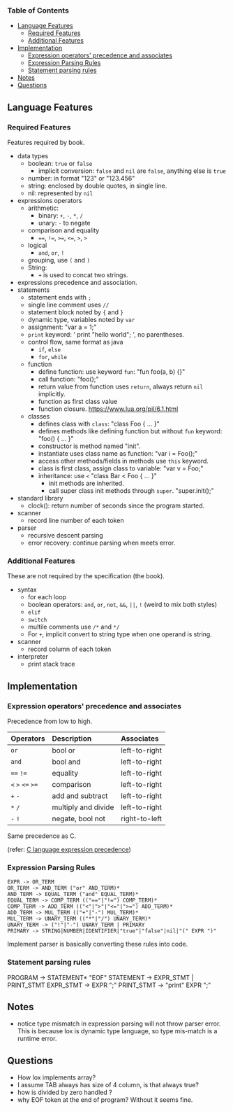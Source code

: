 ### Table of Contents
- [Language Features](#language-features)
  - [Required Features](#required-features)
  - [Additional Features](#additional-features)
- [Implementation](#implementation)
  - [Expression operators' precedence and associates](#expression-operators-precedence-and-associates)
  - [Expression Parsing Rules](#expression-parsing-rules)
  - [Statement parsing rules](#statement-parsing-rules)
- [Notes](#notes)
- [Questions](#questions)


## Language Features

### Required Features
Features required by book.
* data types
    * boolean: `true` or `false`
      * implicit conversion: `false` and `nil` are `false`, anything else is `true`
    * number: in format "123" or "123.456"
    * string: enclosed by double quotes, in single line.
    * nil: represented by `nil`
* expressions operators
    * arithmetic: 
        * binary: `+`, `-`, `*`, `/`
        * unary: `-` to negate
    * comparison and equality
        * `==`, `!=`, `>=`, `<=`, `>`, `>`
    * logical
        * `and`, `or`, `!`
    * grouping, use `(` and `)`
    * String:
      * `+` is used to concat two strings.
* expressions precedence and association.
* statements
    * statement ends with `;`
    * single line comment uses `//`
    * statement block noted by `{` and `}`
    * dynamic type, variables noted by `var`
    * assignment: "var a = 1;"
    * `print` keyword: ' print "hello world"; ', no parentheses.
    * control flow, same format as java
        * `if`, `else`
        * `for`, `while`
    * function
        * define function: use keyword `fun`: "fun foo(a, b) {}"
        * call function: "foo();"
        * return value from function uses `return`, always return `nil` implicitly.
        * function as first class value
        * function closure. https://www.lua.org/pil/6.1.html
    * classes
        * defines class with `class`: "class Foo { ... }"
        * defines methods like defining function but without `fun` keyword:
            "foo() { ... }"
        * constructor is method named "init".
        * instantiate uses class name as function: "var i = Foo();"
        * access other methods/fields in methods use `this` keyword.  
        * class is first class, assign class to variable: "var v = Foo;"
        * inheritance: use `<` "class Bar < Foo { ... }"
            * init methods are inherited.
            * call super class init methods through `super`. "super.init();"
* standard library
    * clock(): return number of seconds since the program started.
* scanner
    * record line number of each token
* parser
    * recursive descent parsing
    * error recovery: continue parsing when meets error.


### Additional Features
These are not required by the specification (the book).
* syntax 
    * for each loop
    * boolean operators: `and`, `or`, `not`, `&&`, `||`, `!` (weird to mix both styles)
    * `elif`
    * `switch`
    * multile comments use `/*` and `*/`
    * For `+`, implicit convert to string type when one operand is string.
* scanner
    * record column of each token
* interpreter
    * print stack trace

## Implementation

### Expression operators' precedence and associates

Precedence from low to high.

| Operators         | Description         | Associates    |
| :---------------- | :------------------ | :------------ |
| `or`              | bool or             | left-to-right |
| `and`             | bool and            | left-to-right |
| `==` `!=`         | equality            | left-to-right |
| `<` `>` `<=` `>=` | comparison          | left-to-right |
| `+` `-`           | add and subtract    | left-to-right |
| `*` `/`           | multiply and divide | left-to-right |
| `-` `!`           | negate, bool not    | right-to-left |

Same precedence as C.

(refer: [C language expression precedence](https://en.cppreference.com/w/c/language/operator_precedence))

### Expression Parsing Rules
```
EXPR -> OR_TERM
OR_TERM -> AND_TERM ("or" AND_TERM)*
AND_TERM -> EQUAL_TERM ("and" EQUAL_TERM)*
EQUAL_TERM -> COMP_TERM (("=="|"!=") COMP_TERM)*
COMP_TERM -> ADD_TERM (("<"|">"|"<="|">=") ADD_TERM)*
ADD_TERM -> MUL_TERM (("+"|"-") MUL_TERM)*
MUL_TERM -> UNARY_TERM (("*"|"/") UNARY_TERM)*
UNARY_TERM -> ("!"|"-") UNARY_TERM | PRIMARY
PRIMARY -> STRING|NUMBER|IDENTIFIER|"true"|"false"|nil|"(" EXPR ")"
```

Implement parser is basically converting these rules into code.

### Statement parsing rules
PROGRAM -> STATEMENT* "EOF"
STATEMENT -> EXPR_STMT | PRINT_STMT
EXPR_STMT -> EXPR ";"
PRINT_STMT -> "print" EXPR ";"

## Notes
* notice type mismatch in expression parsing will not throw parser error. This is because lox is dynamic type language, so type mis-match is a runtime error.

## Questions
* How lox implements array?
* I assume TAB always has size of 4 column, is that always true?
* how is divided by zero handled ?
* why EOF token at the end of program? Without it seems fine.